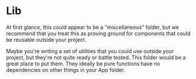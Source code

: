# Lib

At first glance, this could appear to be a "miscellaneous" folder, but we recommend that you treat this as proving ground for components that could be reusable outside your project.

Maybe you're writing a set of utilities that you could use outside your project, but they're not quite ready or battle tested.  This folder would be a great place to put them.  They ideally be pure functions have no dependencies on other things in your App folder.
